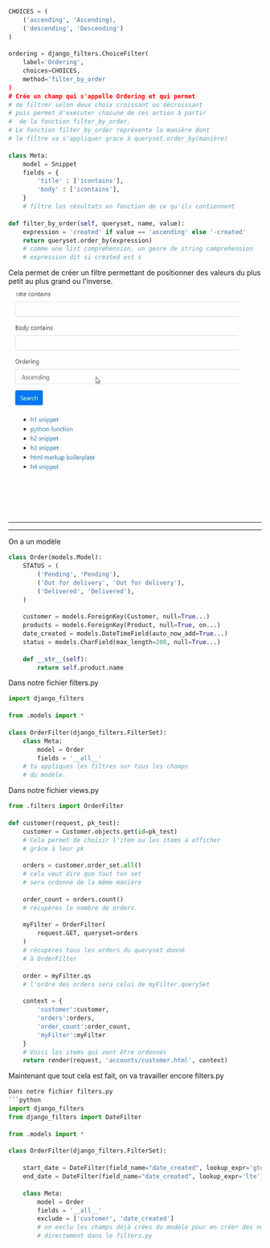 ```python

CHOICES = (
    ('ascending', 'Ascending),
    ('descending', 'Descending')
)

ordering = django_filters.ChoiceFilter(
    label='Ordering',
    choices=CHOICES,
    method='filter_by_order
)
# Crée un champ qui s'appelle Ordering et qui permet
# de filtrer selon deux choix croissant ou décroissant
# puis permet d'exécuter chacune de ces action à partir
#  de la fonction filter_by_order.
# Le fonction filter_by_order représente la manière dont
# le filtre va s'appliquer grace à queryset.order_by(manière)

class Meta:
    model = Snippet
    fields = {
        'title' : ['icontains'],
        'body' : ['icontains'],
    }
    # filtre les résultats en fonction de ce qu'ils contiennent

def filter_by_order(self, queryset, name, value):
    expression = 'created' if value == 'ascending' else '-created'
    return queryset.order_by(expression)
    # comme une list comprehension, un genre de string comprehension
    # expression dit si created est s
```
Cela permet de créer un filtre permettant de positionner des valeurs du plus petit au plus grand ou l'inverse.

<img src='./Capture.JPG'/>

---
---

On a un modèle
```python
class Order(models.Model):
    STATUS = (
        ('Pending', 'Pending'),
        ('Out for delivery', 'Out for delivery'),
        ('Delivered', 'Delivered'),
    )

    customer = models.ForeignKey(Customer, null=True...)
    products = models.ForeignKey(Product, null=True, on...)
    date_created = models.DateTimeField(auto_now_add=True...)
    status = models.CharField(max_length=200, null=True...)

    def __str__(self):
        return self.product.name
```

Dans notre fichier filters.py
```python
import django_filters

from .models import *

class OrderFilter(django_filters.FilterSet):
    class Meta:
        model = Order
        fields = '__all__'
    # tu appliques les filtres sur tous les champs
    # du modèle.
```

Dans notre fichier views.py
```python
from .filters import OrderFilter

def customer(request, pk_test):
    customer = Customer.objects.get(id=pk_test)
    # Cela permet de choisir l'item ou les items à afficher
    # grâce à leur pk

    orders = customer.order_set.all()
    # cela veut dire que tout ton set 
    # sera ordonné de la même manière

    order_count = orders.count()
    # récupères le nombre de orders.

    myFilter = OrderFilter(
        request.GET, queryset=orders
    )
    # récupères tous les orders du queryset donné
    # à OrderFilter
    
    order = myFilter.qs
    # l'ordre des orders sera celui de myFilter.querySet

    context = {
        'customer':customer,
        'orders':orders,
        'order_count':order_count,
        'myFilter':myFilter
    }
    # Voici les items qui vont être ordonnés
    return render(request, 'accounts/customer.html', context)
```

Maintenant que tout cela est fait, on va travailler encore filters.py
```python
Dans notre fichier filters.py
```python
import django_filters
from django_filters import DateFilter

from .models import *

class OrderFilter(django_filters.FilterSet):

    start_date = DateFilter(field_name="date_created", lookup_expr='gte')
    end_date = DateFilter(field_name="date_created", lookup_expr='lte')

    class Meta:
        model = Order
        fields = '__all__'
        exclude = ['customer', 'date_created']
        # on exclu les champs déjà crées du modèle pour en créer des nouveaux
        # directement dans le filters.py
```
```